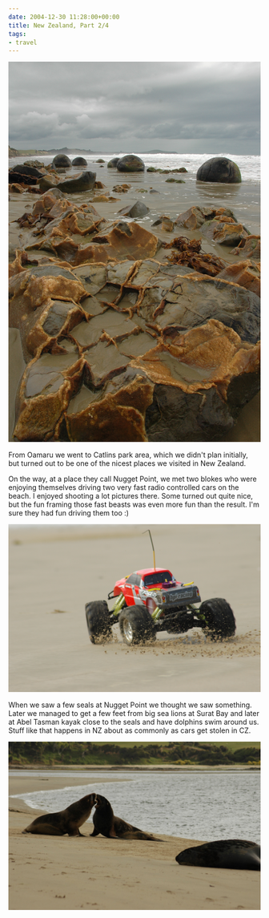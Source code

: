 ```yaml
---
date: 2004-12-30 11:28:00+00:00
title: New Zealand, Part 2/4
tags:
- travel
---
```


![Moeraki Boulders](dsc_8437.jpg)

From Oamaru we went to Catlins park area, which we didn't plan initially, but turned out to be one of the nicest places we visited in New Zealand.

On the way, at a place they call Nugget Point, we met two blokes who were enjoying themselves driving two very fast radio controlled cars on the beach. I enjoyed shooting a lot pictures there. Some turned out quite nice, but the fun framing those fast beasts was even more fun than the result. I'm sure they had fun driving them too :)

![RC Cars](dsc_8525.jpg)

When we saw a few seals at Nugget Point we thought we saw something. Later we managed to get a few feet from big sea lions at Surat Bay and later at Abel Tasman kayak close to the seals and have dolphins swim around us. Stuff like that happens in NZ about as commonly as cars get stolen in CZ.

![Seals](dsc_8795.jpg)


